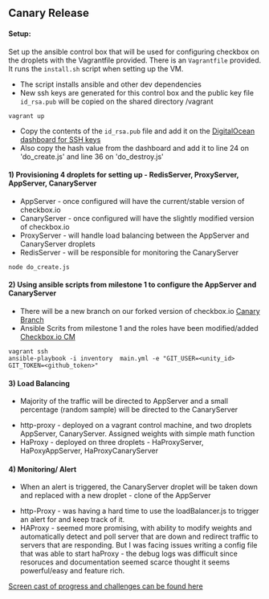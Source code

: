 ## Canary Release

#### Setup:
Set up the ansible control box that will be used for configuring checkbox on the droplets with the Vagrantfile provided.
There is an `Vagrantfile` provided. It runs the `install.sh` script when setting up the VM.
* The script installs ansible and other dev dependencies
* New ssh keys are generated for this control box and the public key file `id_rsa.pub` will be copied on the shared directory /vagrant
~~~~
vagrant up
~~~~
* Copy the contents of the `id_rsa.pub` file and add it on the [DigitalOcean dashboard for SSH keys](https://cloud.digitalocean.com/settings/security)
* Also copy the hash value from the dashboard and add it to line 24 on 'do_create.js' and line 36 on 'do_destroy.js'

#### 1) Provisioning 4 droplets for setting up - RedisServer, ProxyServer, AppServer, CanaryServer
   - AppServer - once configured will have the current/stable version of checkbox.io
   - CanaryServer - once configured will have the slightly modified version of checkbox.io
   - ProxyServer - will handle load balancing between the AppServer and CanaryServer droplets
   - RedisServer - will be responsible for monitoring the CanaryServer
   
  ```
  node do_create.js 
  ```
   
#### 2) Using ansible scripts from milestone 1 to configure the AppServer and CanaryServer
   - There will be a new branch on our forked version of checkbox.io [Canary Branch](https://github.ncsu.edu/smirhos/checkbox.io/tree/canary) 
   - Ansible Scrits from milestone 1 and the roles have been modified/added [Checkbox.io CM](https://github.ncsu.edu/smirhos/CSC519-M-CM/tree/master/checkbox.io)
```
vagrant ssh
ansible-playbook -i inventory  main.yml -e "GIT_USER=<unity_id> GIT_TOKEN=<github_token>"
```
  

#### 3) Load Balancing
   - Majority of the traffic will be directed to AppServer and a small percentage (random sample) will be directed to the CanaryServer
   * http-proxy - deployed on a vagrant control machine, and two droplets AppServer, CanaryServer. Assigned weights with simple math function
   * HaProxy - deployed on three droplets - HaProxyServer, HaPoxyAppServer, HaProxyCanaryServer 
   
#### 4) Monitoring/ Alert
   - When an alert is triggered, the CanaryServer droplet will be taken down and replaced with a new droplet - clone of the AppServer
   * http-Proxy - was having a hard time to use the loadBalancer.js to trigger an alert for and keep track of it.
   * HAProxy - seemed more promising, with ability to modify weights and automatically detect and poll server that are down and redirect traffic to servers that are responding. But I was facing issues writing a config file that was able to start haProxy - the debug logs was difficult since resoruces and documentation seemed scarce thought it seems powerful/easy and feature rich.
   
  [Screen cast of progress and challenges can be found here](https://drive.google.com/open?id=0B-jRC--qQjQYeEl0RVNKVnlJUGM)
  


